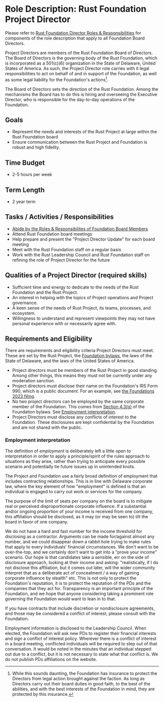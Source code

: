 # Role Description: Rust Foundation Project Director

Please refer to [Rust Foundation Director Roles & Responsibilities][director-role] for components of the role description that apply to all Foundation Board Directors.

Project Directors are members of the Rust Foundation Board of Directors.
The Board of Directors is the governing body of the Rust Foundation, which is incorporated as a 501(c)(6) organization in the State of Delaware, United States of America.
As such, the Project Director role carries with it legal responsibilities to act on behalf of and in support of the Foundation, as well as some legal liability for the Foundation's actions[^liability].

The Board of Directors sets the direction of the Rust Foundation.
Among the mechanisms the Board has to do this is hiring and overseeing the Executive Director, who is responsible for the day-to-day operations of the Foundation.

[^liability]: While this sounds daunting, the Foundation has insurance to protect the Directors from legal action brought against the faction. As long as Directors carry out their board duties in good faith, to the best of the abilities, and with the best interests of the Foundation in mind, they are protected by this insurance.

## Goals

- Represent the needs and interests of the Rust Project at large within the Rust Foundation board
- Ensure communication between the Rust Project and Foundation is robust and high fidelity.

## Time Budget

- 2-5 hours per week

## Term Length

- 2 year term

## Tasks / Activities / Responsibilities

- [Abide by the Roles & Responsibilites of Foundation Board Members][director-role]
- Attend Rust Foundation board meetings
- Help prepare and present the "Project Director Update" for each board meeting
- Meet with the Rust Foundation staff on a regular basis
- Work with the Rust Leadership Council and Rust Foundation staff on refining the role of Project Director for the future

## Qualities of a Project Director (required skills)

- Sufficient time and energy to dedicate to the needs of the Rust Foundation and the Rust Project.
- An interest in helping with the topics of Project operations and Project governance.
- A keen sense of the needs of Rust Project, its teams, processes, and ecosystem.
- Willingness to understand and represent viewpoints they may not have personal experience with or necessarily agree with.

## Requirements and Eligibility

There are requirements and eligibility criteria Project Directors must meet.
These are set by the Rust Project, the [Foundation bylaws], the laws of the State of Delaware, and the laws of the United States of America.

- Project directors must be members of the Rust Project in good standing.
  Among other things, this means they must not be currently under any moderation sanction.
- Project directors must disclose their name on the Foundation's IRS Form 990, which is a public document. For an example, see [the Foundations 2023 filing][form-990].
- No two project directors can be employed by the same corporate member of the Foundation.
  This comes from [Section 4.3(g)] of the Foundation bylaws. See [Employment interpretation](#employment-interpretation).
- Project Directors must disclose any conflicts of interest to the Foundation.
  These disclosures are kept confidential by the Foundation and are not shared with the public.

### Employment interpretation

The definition of *employment* is deliberately left a little open to interpretation in order to apply a principle/spirit of the rules approach to situations as they arise, rather than trying to anticipate every possible scenario and potentially tie future issues up in unintended knots.

The Project and Foundation use a fairly broad definition of employment that includes contracting relationships. This is in line with Delaware corporate law, where the key element of how "employment" is defined is that an individual is engaged to carry out work or services for the company.

The purpose of the limit of seats per company on the board is to mitigate real or perceived disproportionate corporate influence. If a substantial and/or ongoing proportion of your income is received from one company, this affiliation should be disclosed, as it may (or may be seen to) tilt the board in favor of one company.

We do not have a hard and fast number for the income threshold for disclosing as a contractor. Arguments can be made for/against almost any number, and we could disappear down a rabbit hole trying to make rules that apply to every individuals' financial circumstances. We don't want to be over-the-top, and we certainly don't want to get into a "prove your income" scenario. Our hope is that candidates take a sensible, err on the side of disclosure approach, looking at their income and asking: "realistically, if I do not disclose this affiliation, but it comes out later, will the wider community interpret that as a deliberate act of concealment / a way of gaining corporate influence by stealth" etc. This is not only to protect the Foundation's reputation, it is to protect the reputation of the PDs and the companies that they act for. Transparency is an important principle of the Foundation, and we hope that anyone considering taking a prominent role governing the Foundation would want to lean in to that.

If you have contracts that include discretion or nondisclosure agreements, and those may be considered a conflict of interest, please consult with the Foundation.

Employment information is disclosed to the Leadership Council. When elected, the Foundation will ask new PDs to register their financial interests and sign a conflict of interest policy. Wherever there is a conflict of interest in a board meeting, conflicted individuals will be required to step out of that conversation. It would be noted in the minutes that an individual stepped out due to a conflict, but it is not necessary to state what that conflict is. We do not publish PDs affiliations on the website.

[director-role]: https://rustfoundation.org/wp-content/uploads/2023/12/board-director-role-description.pdf
[Foundation bylaws]: https://foundation.rust-lang.org/policies/bylaws/#article-iv%3A-directors
[form-990]: https://rustfoundation.org/resource/form-990-2023/
[Section 4.3(g)]: https://foundation.rust-lang.org/policies/bylaws/#section-4.3-nomination%2C-election-and-term-of-office-of-directors
